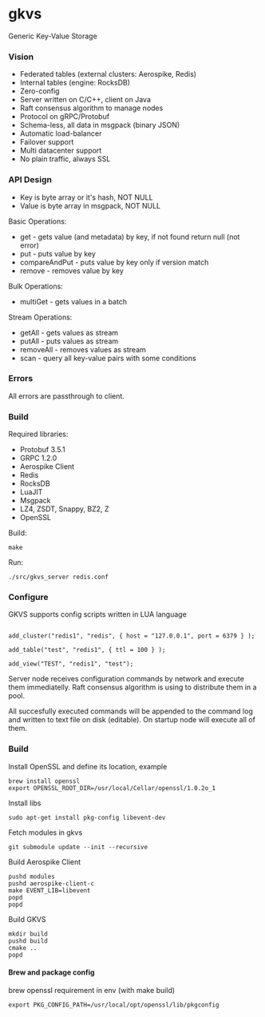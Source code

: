# gkvs
Generic Key-Value Storage

### Vision
* Federated tables (external clusters: Aerospike, Redis)
* Internal tables (engine: RocksDB)
* Zero-config
* Server written on C/C++, client on Java
* Raft consensus algorithm to manage nodes
* Protocol on gRPC/Protobuf
* Schema-less, all data in msgpack (binary JSON)
* Automatic load-balancer
* Failover support
* Multi datacenter support
* No plain traffic, always SSL

### API Design

* Key is byte array or it's hash, NOT NULL
* Value is byte array in msgpack, NOT NULL

Basic Operations:
* get - gets value (and metadata) by key, if not found return null (not error)
* put - puts value by key
* compareAndPut - puts value by key only if version match
* remove - removes value by key

Bulk Operations:
* multiGet - gets values in a batch

Stream Operations:
* getAll - gets values as stream
* putAll - puts values as stream
* removeAll - removes values as stream
* scan - query all key-value pairs with some conditions

### Errors 

All errors are passthrough to client.

### Build

Required libraries:
* Protobuf 3.5.1
* GRPC 1.2.0
* Aerospike Client
* Redis
* RocksDB
* LuaJIT
* Msgpack
* LZ4, ZSDT, Snappy, BZ2, Z
* OpenSSL

Build:
```
make
```

Run:
```
./src/gkvs_server redis.conf
```

### Configure

GKVS supports config scripts written in LUA language
```

add_cluster("redis1", "redis", { host = "127.0.0.1", port = 6379 } );

add_table("test", "redis1", { ttl = 100 } );

add_view("TEST", "redis1", "test");

```

Server node receives configuration commands by network and execute them immediatelly.
Raft consensus algorithm is using to distribute them in a pool.

All succesfully executed commands will be appended to the command log and written to text file on disk (editable).
On startup node will execute all of them.

### Build

Install OpenSSL and define its location, example

```
brew install openssl
export OPENSSL_ROOT_DIR=/usr/local/Cellar/openssl/1.0.2o_1
```

Install libs
```
sudo apt-get install pkg-config libevent-dev
```

Fetch modules in gkvs
```
git submodule update --init --recursive
```

Build Aerospike Client
```
pushd modules
pushd aerospike-client-c
make EVENT_LIB=libevent
popd
popd
```

Build GKVS
```
mkdir build
pushd build
cmake ..
popd
```


#### Brew and package config

brew openssl requirement in env (with make build)
```
export PKG_CONFIG_PATH=/usr/local/opt/openssl/lib/pkgconfig
```
